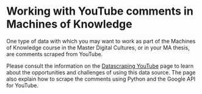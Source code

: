 # Working with YouTube comments in Machines of Knowledge

One type of data with which you may want to work as part of the Machines of Knowledge course in the Master Digital Cultures, or in your MA thesis, are comments scraped from YouTube.

Please consult the information on the [Datascraping YouTube](https://monikabarget.github.io/distant-reading/pages_datascraping_youtube.html) page to learn about the opportunities and challenges of using this data source. The page also explain how to scrape the comments using Python and the Google API for YouTube.
